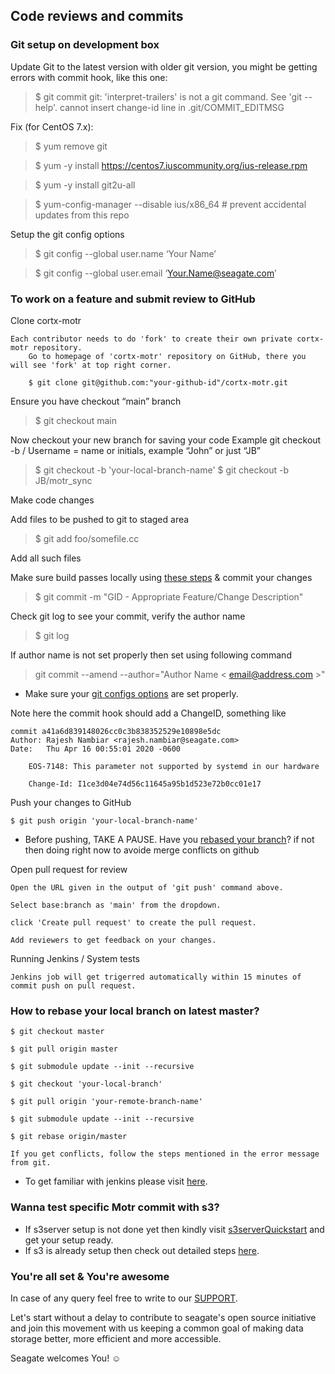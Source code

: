 ## Code reviews and commits

### Git setup on development box
Update Git to the latest version
with older git version, you might be getting errors with commit hook, like this one:


> $ git commit
> git: 'interpret-trailers' is not a git command. See 'git --help'.
cannot insert change-id line in .git/COMMIT_EDITMSG

Fix (for CentOS 7.x):

 > $ yum remove git
 
 > $ yum -y install  https://centos7.iuscommunity.org/ius-release.rpm
 
 > $ yum -y install  git2u-all
 
 > $ yum-config-manager --disable ius/x86_64 # prevent accidental updates from this repo
 
Setup the git config options

 > $ git config --global user.name ‘Your Name’
 
 > $ git config --global user.email ‘Your.Name@seagate.com’

### To work on a feature and submit review to GitHub

Clone cortx-motr

    Each contributor needs to do 'fork' to create their own private cortx-motr repository.
        Go to homepage of 'cortx-motr' repository on GitHub, there you will see 'fork' at top right corner.

        $ git clone git@github.com:"your-github-id"/cortx-motr.git


Ensure you have checkout “main” branch

> $ git checkout main

Now checkout your new branch for saving your code
Example git checkout -b <username>/<feature>
Username = name or initials, example “John” or just “JB”
> $ git checkout -b 'your-local-branch-name'
> $ git checkout -b JB/motr_sync

Make code changes

Add files to be pushed to git to staged area

> $ git add foo/somefile.cc

Add all such files

Make sure build passes locally using [these steps](#compilation-and-running-unit-test) & commit your changes

> $ git commit -m "GID - Appropriate Feature/Change Description"

Check git log to see your commit, verify the author name

> $ git log 

If author name is not set properly then set using following command

> git commit --amend --author="Author Name < email@address.com >"

 * Make sure your [git configs options](#getting-git--gerit-to-work) are set properly.

Note here the commit hook should add a ChangeID, something like 
~~~
commit a41a6d839148026cc0c3b838352529e10898e5dc
Author: Rajesh Nambiar <rajesh.nambiar@seagate.com>
Date:   Thu Apr 16 00:55:01 2020 -0600

    EOS-7148: This parameter not supported by systemd in our hardware

    Change-Id: I1ce3d04e74d56c11645a95b1d523e72b0cc01e17
~~~

Push your changes to GitHub

    $ git push origin 'your-local-branch-name'
    
* Before pushing, TAKE A PAUSE. Have you [rebased your branch](#How-to-rebase)? if not then doing right now to avoide merge conflicts on github

Open pull request for review

    Open the URL given in the output of 'git push' command above.

    Select base:branch as 'main' from the dropdown.

    click 'Create pull request' to create the pull request.

    Add reviewers to get feedback on your changes.

Running Jenkins / System tests

    Jenkins job will get trigerred automatically within 15 minutes of commit push on pull request.

### How to rebase your local branch on latest master?

    $ git checkout master

    $ git pull origin master

    $ git submodule update --init --recursive

    $ git checkout 'your-local-branch'

    $ git pull origin 'your-remote-branch-name'

    $ git submodule update --init --recursive

    $ git rebase origin/master

    If you get conflicts, follow the steps mentioned in the error message from git.

* To get familiar with jenkins please visit [here](https://en.wikipedia.org/wiki/Jenkins_(software)).

### Wanna test specific Motr commit with s3?

* If s3server setup is not done yet then kindly visit [s3serverQuickstart](CortxS3ServerQuickStart.md) and get your setup ready.
* If s3 is already setup then check out detailed steps [here](CortxS3ServerQuickStart.md#Testing-specific-MERO-version-with-S3Server).

### You're all set & You're awesome

In case of any query feel free to write to our [SUPPORT](SUPPORT.md).

Let's start without a delay to contribute to seagate's open source initiative and join this movement with us keeping a common goal of making data storage better, more efficient and more accessible.

Seagate welcomes You! :relaxed:
